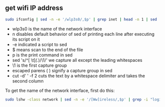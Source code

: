 ## get wifi IP address

```bash
sudo ifconfig | sed -n -e '/wlp3s0/,$p' | grep inet | head -n 1 | sed 's/^[ \t]*\(.*\)/\1/' | cut -d' ' -f 2
```

* wlp3s0 is the name of the network interface
* n disables default behavior of sed of printing each line after executing its script on it
* -e indicated a script to sed
* $ means scan to the end of the file
* p is the print command in sed
* sed 's/^[ \t]*\(.*\)/\1/' we capture all except the leading whitespaces
* \1 is the first capture group
* escaped parens \( \)  signify a capture group in sed
* cut -d' ' -f 2  cuts the text by a whitespace delimiter and takes the second column

To get the name of the network interface, first do this:

```bash
sudo lshw -class network | sed -n -e '/[Ww]ireless/,$p' | grep -i "logical name:" | head -n 1 | sed 's/^[ \t]*\(.*\)/\1/' | cut -d' ' -f 3
```

